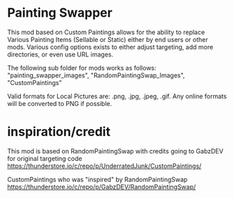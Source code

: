 # Painting Swapper

This mod based on Custom Paintings allows for the ability to replace Various Painting Items (Sellable or Static) either by end users or other mods. Various config options exists to either adjust targeting, add more directories, or even use URL images.

The following sub folder for mods works as follows: "painting_swapper_images", "RandomPaintingSwap_Images", "CustomPaintings"

Valid formats for Local Pictures are: .png, .jpg, .jpeg, .gif. Any online formats will be converted to PNG if possible.

# inspiration/credit
This mod is based on RandomPaintingSwap with credits going to GabzDEV for original targeting code
https://thunderstore.io/c/repo/p/UnderratedJunk/CustomPaintings/

CustomPaintings who was "inspired" by RandomPaintingSwap
https://thunderstore.io/c/repo/p/GabzDEV/RandomPaintingSwap/
